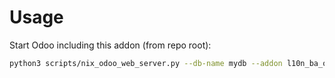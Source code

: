 # Usage

Start Odoo including this addon (from repo root):

```bash
python3 scripts/nix_odoo_web_server.py --db-name mydb --addon l10n_ba_order_line_potpis
```
